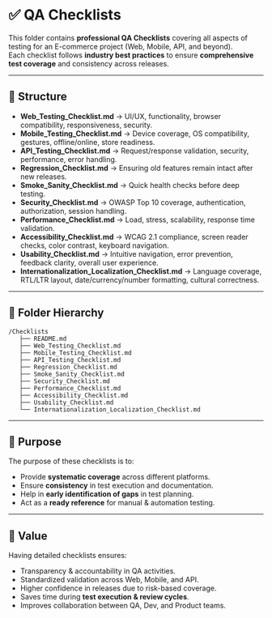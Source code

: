 # ✅ QA Checklists

This folder contains **professional QA Checklists** covering all aspects of testing for an E-commerce project (Web, Mobile, API, and beyond).  
Each checklist follows **industry best practices** to ensure **comprehensive test coverage** and consistency across releases.

---

## 📂 Structure
- **Web_Testing_Checklist.md** → UI/UX, functionality, browser compatibility, responsiveness, security.  
- **Mobile_Testing_Checklist.md** → Device coverage, OS compatibility, gestures, offline/online, store readiness.  
- **API_Testing_Checklist.md** → Request/response validation, security, performance, error handling.  
- **Regression_Checklist.md** → Ensuring old features remain intact after new releases.  
- **Smoke_Sanity_Checklist.md** → Quick health checks before deep testing.  
- **Security_Checklist.md** → OWASP Top 10 coverage, authentication, authorization, session handling.  
- **Performance_Checklist.md** → Load, stress, scalability, response time validation.  
- **Accessibility_Checklist.md** → WCAG 2.1 compliance, screen reader checks, color contrast, keyboard navigation.  
- **Usability_Checklist.md** → Intuitive navigation, error prevention, feedback clarity, overall user experience.  
- **Internationalization_Localization_Checklist.md** → Language coverage, RTL/LTR layout, date/currency/number formatting, cultural correctness.  

---

## 📁 Folder Hierarchy
```plaintext
/Checklists
   ├── README.md
   ├── Web_Testing_Checklist.md
   ├── Mobile_Testing_Checklist.md
   ├── API_Testing_Checklist.md
   ├── Regression_Checklist.md
   ├── Smoke_Sanity_Checklist.md
   ├── Security_Checklist.md
   ├── Performance_Checklist.md
   ├── Accessibility_Checklist.md
   ├── Usability_Checklist.md
   └── Internationalization_Localization_Checklist.md
```
---

## 🎯 Purpose
The purpose of these checklists is to:  
- Provide **systematic coverage** across different platforms.  
- Ensure **consistency** in test execution and documentation.  
- Help in **early identification of gaps** in test planning.  
- Act as a **ready reference** for manual & automation testing.

---

## 📌 Value
Having detailed checklists ensures:  
- Transparency & accountability in QA activities.  
- Standardized validation across Web, Mobile, and API.  
- Higher confidence in releases due to risk-based coverage.  
- Saves time during **test execution & review cycles**.
- Improves collaboration between QA, Dev, and Product teams.

